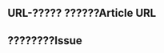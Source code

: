 <!---
Welcome to the Office Add-ins documentation repository.

To report an issue with the Office-Add-ins documentation, please provide the article URL and describe the issue below. Alternatively, if you want to submit a pull request with your recommended documentation changes, we will review your contributions and update our documentation accordingly.

If your issue is not related to the Office Add-ins documentation, please post it to one of the following channels instead:

- To ask a question about using the Office.js API, post your question to Stack Overflow and tag it with the "office-js" tag (http://stackoverflow.com/questions/tagged/office-js).

- To report an issue with the Office.js API or platform, create the issue in the OfficeDev/office-js repository (https://github.com/OfficeDev/office-js), which members of the product team monitor for customer-reported issues.

- To submit a feature request for the Office.js API or platform, post your idea to our User Voice page (https://officespdev.uservoice.com/), or if the feature request already exists there, add your vote for it.
-->

<!--- Provide a general summary of the documentation issue in the Title above -->

## <a name="article-url"></a><span data-ttu-id="2ce35-101">URL-????? ??????</span><span class="sxs-lookup"><span data-stu-id="2ce35-101">Article URL</span></span>
<!-- Provide the URL of the article that this documentation issue relates to -->

## <a name="issue"></a><span data-ttu-id="2ce35-102">????????</span><span class="sxs-lookup"><span data-stu-id="2ce35-102">Issue</span></span>
<!-- Provide a thorough description of the documentation issue -->
 
